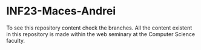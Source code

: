 # INF23-Maces-Andrei
To see this repository content check the branches.
All the content existent in this repository is made within the web seminary at the Computer Science faculty.
